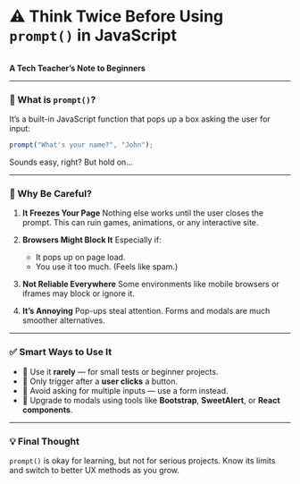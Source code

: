 # ⚠️ Think Twice Before Using `prompt()` in JavaScript


<img src="https://agunechembaekene.wordpress.com/wp-content/uploads/2024/11/screenshot.png?w=1024" alt="" class="wp-image-1771" />

**A Tech Teacher’s Note to Beginners**

---

### 🧪 What is `prompt()`?

It’s a built-in JavaScript function that pops up a box asking the user for input:

```javascript
prompt("What's your name?", "John");
```

Sounds easy, right? But hold on…

---

### 🚫 Why Be Careful?

1. **It Freezes Your Page**
   Nothing else works until the user closes the prompt. This can ruin games, animations, or any interactive site.

2. **Browsers Might Block It**
   Especially if:

   * It pops up on page load.
   * You use it too much. (Feels like spam.)

3. **Not Reliable Everywhere**
   Some environments like mobile browsers or iframes may block or ignore it.

4. **It’s Annoying**
   Pop-ups steal attention. Forms and modals are much smoother alternatives.

---

### ✅ Smart Ways to Use It

* 🔹 Use it **rarely** — for small tests or beginner projects.
* 🔹 Only trigger after a **user clicks** a button.
* 🔹 Avoid asking for multiple inputs — use a form instead.
* 🔹 Upgrade to modals using tools like **Bootstrap**, **SweetAlert**, or **React components**.

---

### 💡 Final Thought

`prompt()` is okay for learning, but not for serious projects. Know its limits and switch to better UX methods as you grow.
